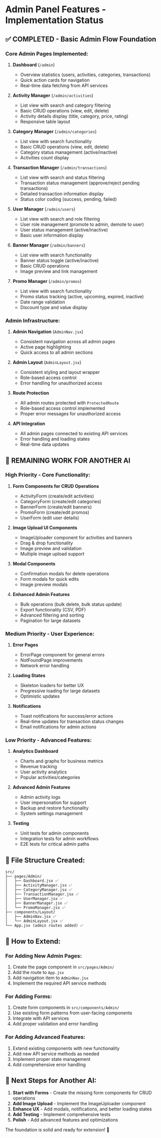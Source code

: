 # Admin Panel Features - Implementation Status

## ✅ **COMPLETED - Basic Admin Flow Foundation**

### **Core Admin Pages Implemented:**

1. **Dashboard** (`/admin`)
   - Overview statistics (users, activities, categories, transactions)
   - Quick action cards for navigation
   - Real-time data fetching from API services

2. **Activity Manager** (`/admin/activities`)
   - List view with search and category filtering
   - Basic CRUD operations (view, edit, delete)
   - Activity details display (title, category, price, rating)
   - Responsive table layout

3. **Category Manager** (`/admin/categories`)
   - List view with search functionality
   - Basic CRUD operations (view, edit, delete)
   - Category status management (active/inactive)
   - Activities count display

4. **Transaction Manager** (`/admin/transactions`)
   - List view with search and status filtering
   - Transaction status management (approve/reject pending transactions)
   - Detailed transaction information display
   - Status color coding (success, pending, failed)

5. **User Manager** (`/admin/users`)
   - List view with search and role filtering
   - User role management (promote to admin, demote to user)
   - User status management (active/inactive)
   - Basic user information display

6. **Banner Manager** (`/admin/banners`)
   - List view with search functionality
   - Banner status toggle (active/inactive)
   - Basic CRUD operations
   - Image preview and link management

7. **Promo Manager** (`/admin/promos`)
   - List view with search functionality
   - Promo status tracking (active, upcoming, expired, inactive)
   - Date range validation
   - Discount type and value display

### **Admin Infrastructure:**

1. **Admin Navigation** (`AdminNav.jsx`)
   - Consistent navigation across all admin pages
   - Active page highlighting
   - Quick access to all admin sections

2. **Admin Layout** (`AdminLayout.jsx`)
   - Consistent styling and layout wrapper
   - Role-based access control
   - Error handling for unauthorized access

3. **Route Protection**
   - All admin routes protected with `ProtectedRoute`
   - Role-based access control implemented
   - Proper error messages for unauthorized access

4. **API Integration**
   - All admin pages connected to existing API services
   - Error handling and loading states
   - Real-time data updates

## 🔄 **REMAINING WORK FOR ANOTHER AI**

### **High Priority - Core Functionality:**

1. **Form Components for CRUD Operations**
   - ActivityForm (create/edit activities)
   - CategoryForm (create/edit categories)
   - BannerForm (create/edit banners)
   - PromoForm (create/edit promos)
   - UserForm (edit user details)

2. **Image Upload UI Components**
   - ImageUploader component for activities and banners
   - Drag & drop functionality
   - Image preview and validation
   - Multiple image upload support

3. **Modal Components**
   - Confirmation modals for delete operations
   - Form modals for quick edits
   - Image preview modals

4. **Enhanced Admin Features**
   - Bulk operations (bulk delete, bulk status update)
   - Export functionality (CSV, PDF)
   - Advanced filtering and sorting
   - Pagination for large datasets

### **Medium Priority - User Experience:**

1. **Error Pages**
   - ErrorPage component for general errors
   - NotFoundPage improvements
   - Network error handling

2. **Loading States**
   - Skeleton loaders for better UX
   - Progressive loading for large datasets
   - Optimistic updates

3. **Notifications**
   - Toast notifications for success/error actions
   - Real-time updates for transaction status changes
   - Email notifications for admin actions

### **Low Priority - Advanced Features:**

1. **Analytics Dashboard**
   - Charts and graphs for business metrics
   - Revenue tracking
   - User activity analytics
   - Popular activities/categories

2. **Advanced Admin Features**
   - Admin activity logs
   - User impersonation for support
   - Backup and restore functionality
   - System settings management

3. **Testing**
   - Unit tests for admin components
   - Integration tests for admin workflows
   - E2E tests for critical admin paths

## 📁 **File Structure Created:**

```
src/
├── pages/Admin/
│   ├── Dashboard.jsx ✅
│   ├── ActivityManager.jsx ✅
│   ├── CategoryManager.jsx ✅
│   ├── TransactionManager.jsx ✅
│   ├── UserManager.jsx ✅
│   ├── BannerManager.jsx ✅
│   └── PromoManager.jsx ✅
├── components/Layout/
│   ├── AdminNav.jsx ✅
│   └── AdminLayout.jsx ✅
└── App.jsx (admin routes added) ✅
```

## 🚀 **How to Extend:**

### **For Adding New Admin Pages:**
1. Create the page component in `src/pages/Admin/`
2. Add the route to `App.jsx`
3. Add navigation item to `AdminNav.jsx`
4. Implement the required API service methods

### **For Adding Forms:**
1. Create form components in `src/components/Admin/`
2. Use existing form patterns from user-facing components
3. Integrate with API services
4. Add proper validation and error handling

### **For Adding Advanced Features:**
1. Extend existing components with new functionality
2. Add new API service methods as needed
3. Implement proper state management
4. Add comprehensive error handling

## 🎯 **Next Steps for Another AI:**

1. **Start with Forms** - Create the missing form components for CRUD operations
2. **Add Image Upload** - Implement the ImageUploader component
3. **Enhance UX** - Add modals, notifications, and better loading states
4. **Add Testing** - Implement comprehensive tests
5. **Polish** - Add advanced features and optimizations

The foundation is solid and ready for extension! 🎉 